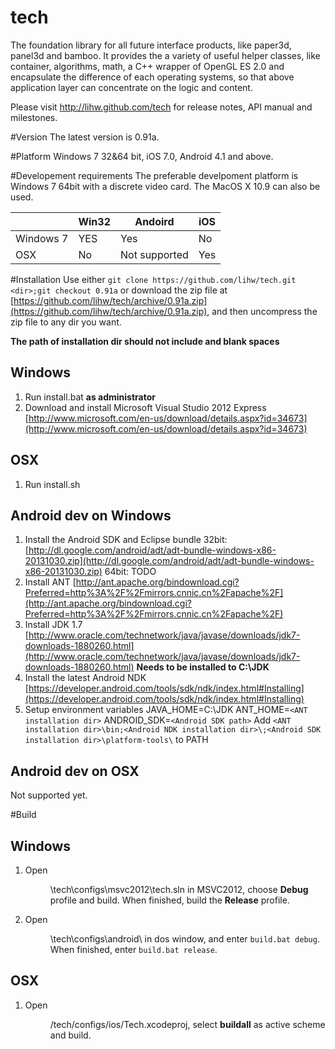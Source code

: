 tech
====

The foundation library for all future interface products, like paper3d, panel3d and bamboo. It provides the a variety of useful helper classes, like container, algorithms, math, a C++ wrapper of OpenGL ES 2.0 and encapsulate the difference of each operating systems, so that above application layer can concentrate on the logic and content.

Please visit http://lihw.github.com/tech for release notes, API manual and milestones.

#Version
The latest version is 0.91a.

#Platform
Windows 7 32&64 bit, iOS 7.0, Android 4.1 and above.

#Developement requirements
The preferable develpoment platform is Windows 7 64bit with a discrete video card. The MacOS X 10.9 can also be used.

|               | Win32         | Andoird      |    iOS   |
| ------------- | ------------- |--------------|----------|
| Windows 7     | YES           |  Yes         |   No
| OSX           | No            | Not supported|   Yes    |

#Installation
Use either `git clone https://github.com/lihw/tech.git <dir>;git checkout 0.91a` or download the zip file at [https://github.com/lihw/tech/archive/0.91a.zip](https://github.com/lihw/tech/archive/0.91a.zip), and then uncompress the zip file to any dir you want. 

**The path of installation dir should not include and blank spaces**

## Windows
1. Run install.bat **as administrator**
2. Download and install Microsoft Visual Studio 2012 Express
[http://www.microsoft.com/en-us/download/details.aspx?id=34673](http://www.microsoft.com/en-us/download/details.aspx?id=34673)

## OSX
1. Run install.sh
 
## Android dev on Windows
1. Install the Android SDK and Eclipse bundle 
32bit: [http://dl.google.com/android/adt/adt-bundle-windows-x86-20131030.zip](http://dl.google.com/android/adt/adt-bundle-windows-x86-20131030.zip)
64bit: TODO
2. Install ANT
[http://ant.apache.org/bindownload.cgi?Preferred=http%3A%2F%2Fmirrors.cnnic.cn%2Fapache%2F](http://ant.apache.org/bindownload.cgi?Preferred=http%3A%2F%2Fmirrors.cnnic.cn%2Fapache%2F)
3. Install JDK 1.7
[http://www.oracle.com/technetwork/java/javase/downloads/jdk7-downloads-1880260.html](http://www.oracle.com/technetwork/java/javase/downloads/jdk7-downloads-1880260.html)
**Needs to be installed to C:\JDK**
4. Install the latest Android NDK
[https://developer.android.com/tools/sdk/ndk/index.html#Installing](https://developer.android.com/tools/sdk/ndk/index.html#Installing)
5. Setup environment variables
JAVA_HOME=C:\JDK
ANT_HOME=`<ANT installation dir>`
ANDROID_SDK=`<Android SDK path>`
Add `<ANT installation dir>\bin;<Android NDK installation dir>\;<Android SDK installation dir>\platform-tools\` to PATH

## Android dev on OSX
Not supported yet.

#Build

## Windows
1. Open <Dir>\tech\configs\msvc2012\tech.sln in MSVC2012, choose **Debug** profile and build. When finished, build the **Release** profile.
2. Open <Dir>\tech\configs\android\ in dos window, and enter `build.bat debug`. When finished, enter `build.bat release`.

## OSX
1. Open <Dir>/tech/configs/ios/Tech.xcodeproj, select **buildall** as active scheme and build.



